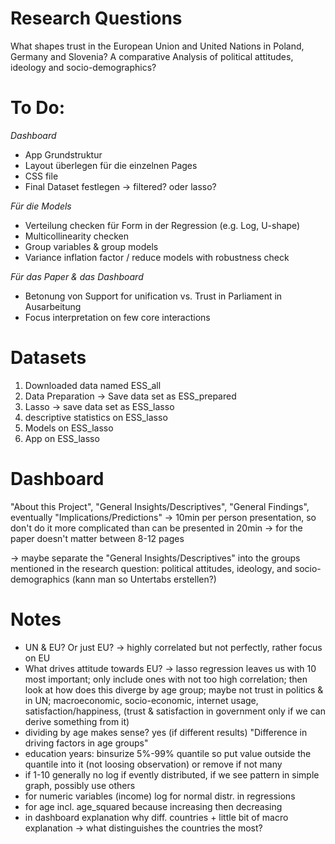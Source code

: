 # Research Questions
What shapes trust in the European Union and United Nations in Poland, Germany and Slovenia? A comparative Analysis of political attitudes, ideology and socio-demographics?

# To Do:
*Dashboard*
- App Grundstruktur
- ⁠Layout überlegen für die einzelnen Pages
- CSS file
- Final Dataset festlegen -> filtered? oder lasso?

*Für die Models*
- Verteilung checken für Form in der Regression (e.g. Log, U-shape)
- Multicollinearity checken
- Group variables & group models
- Variance inflation factor / reduce models with robustness check

*Für das Paper & das Dashboard*
- Betonung von Support for unification vs. Trust in Parliament in Ausarbeitung
- Focus interpretation on few core interactions

# Datasets
1. Downloaded data named ESS_all
2. Data Preparation -> Save data set as ESS_prepared
3. Lasso -> save data set as ESS_lasso
4. descriptive statistics on ESS_lasso
5. Models on ESS_lasso
6. App on ESS_lasso
   
# Dashboard 
"About this Project", "General Insights/Descriptives", "General Findings", eventually "Implications/Predictions"
-> 10min per person presentation, so don't do it more complicated than can be presented in 20min
-> for the paper doesn't matter between 8-12 pages 

-> maybe separate the "General Insights/Descriptives" into the groups mentioned in the research question: political attitudes, ideology, and socio-demographics (kann man so Untertabs erstellen?)

# Notes
- UN & EU? Or just EU? -> highly correlated but not perfectly, rather focus on EU
- What drives attitude towards EU? -> lasso regression leaves us with 10 most important; only include ones with not too high correlation; then look at how does this diverge by age group; maybe not trust in politics & in UN; macroeconomic, socio-economic, internet usage, satisfaction/happiness, (trust & satisfaction in government only if we can derive something from it)
- dividing by age makes sense? yes (if different results) "Difference in driving factors in age groups"
- education years: binsurize 5%-99% quantile so put value outside the quantile into it (not loosing observation) or remove if not many
- if 1-10 generally no log if evently distributed, if we see pattern in simple graph, possibly use others
- for numeric variables (income) log for normal distr. in regressions
- for age incl. age_squared because increasing then decreasing
- in dashboard explanation why diff. countries + little bit of macro explanation -> what distinguishes the countries the most?

